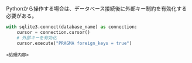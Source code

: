 
Pythonから操作する場合は、データベース接続後に外部キー制約を有効化する必要がある。

```Python
with sqlite3.connect(database_name) as connection:
    cursor = connection.cursor()
    # 外部キーを有効化
    cursor.execute("PRAGMA foreign_keys = true")
```

    <処理内容>